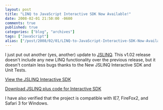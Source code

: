 ```yaml
---
layout: post
title: "LINQ to JavaScript Interactive SDK Now Available!"
date: 2008-02-01 21:50:00 -0600
comments: true
published: true
categories: ["blog", "archives"]
tags: ["JavaScript"]
alias: ["/post/2008/02/01/LINQ-to-JavaScript-Interactive-SDK-Now-Available!", "/post/2008/02/01/linq-to-javascript-interactive-sdk-now-available!"]
---
```

<!-- more -->
<p>I just put out another (yes, another) update to <a href="http://jslinq.com">JSLINQ</a>. This v1.02 release doesn't include any new LINQ functionality over the previous release, but it doesn't contain less bugs thanks to the New JSLINQ&nbsp;Interactive SDK and Unit Tests.</p>
<p><a href="http://simplovation.com/jslinqsdk/">View the JSLINQ Interactive SDK</a></p>
<p><a href="http://jslinq.com">Download JSLINQ plus code for Interactive SDK</a></p>
<p>I have also verified that the project is compatible with IE7, FireFox2, and Safari 3 for Windows.</p>

